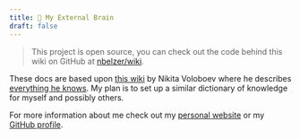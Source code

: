 ```yaml
---
title: 🧠 My External Brain
draft: false
---
```


> This project is open source, you can check out the code behind this wiki on GitHub at [nbelzer/wiki](https://github.com/nbelzer/wiki).

These docs are based upon [this wiki](https://wiki.nikitavoloboev.xyz/) by Nikita Voloboev where he describes [everything he knows](https://wiki.nikitavoloboev.xyz/sharing/everything-i-know). My plan is to set up a similar dictionary of knowledge for myself and possibly others.

For more information about me check out my [personal website](https://nickbelzer.me) or my [GitHub profile](https://github.com/nbelzer).

